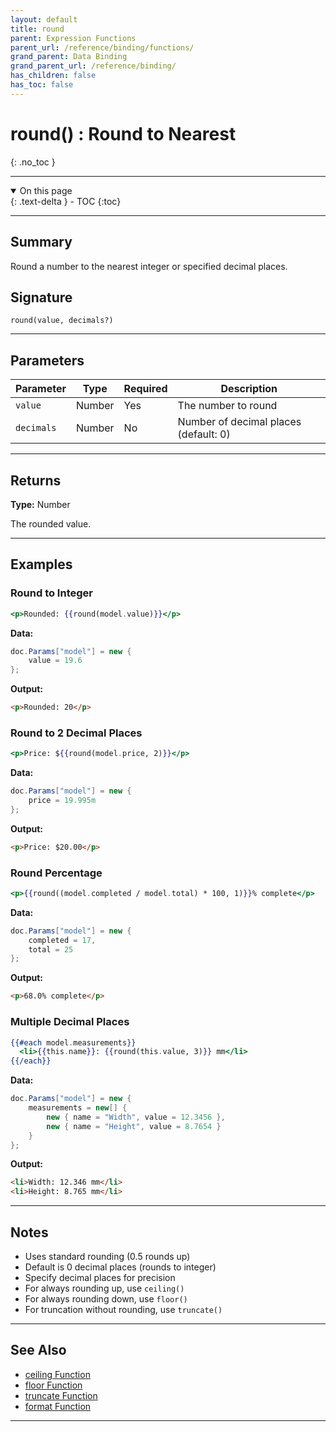 ```yaml
---
layout: default
title: round
parent: Expression Functions
parent_url: /reference/binding/functions/
grand_parent: Data Binding
grand_parent_url: /reference/binding/
has_children: false
has_toc: false
---
```


# round() : Round to Nearest
{: .no_toc }

---

<details open class='top-toc' markdown="block">
  <summary>
    On this page
  </summary>
  {: .text-delta }
- TOC
{:toc}
</details>

---

## Summary

Round a number to the nearest integer or specified decimal places.

## Signature

```
round(value, decimals?)
```

---

## Parameters

| Parameter | Type | Required | Description |
|-----------|------|----------|-------------|
| `value` | Number | Yes | The number to round |
| `decimals` | Number | No | Number of decimal places (default: 0) |

---

## Returns

**Type:** Number

The rounded value.

---

## Examples

### Round to Integer

```handlebars
<p>Rounded: {{round(model.value)}}</p>
```

**Data:**
```csharp
doc.Params["model"] = new {
    value = 19.6
};
```

**Output:**
```html
<p>Rounded: 20</p>
```

### Round to 2 Decimal Places

```handlebars
<p>Price: ${{round(model.price, 2)}}</p>
```

**Data:**
```csharp
doc.Params["model"] = new {
    price = 19.995m
};
```

**Output:**
```html
<p>Price: $20.00</p>
```

### Round Percentage

```handlebars
<p>{{round((model.completed / model.total) * 100, 1)}}% complete</p>
```

**Data:**
```csharp
doc.Params["model"] = new {
    completed = 17,
    total = 25
};
```

**Output:**
```html
<p>68.0% complete</p>
```

### Multiple Decimal Places

```handlebars
{{#each model.measurements}}
  <li>{{this.name}}: {{round(this.value, 3)}} mm</li>
{{/each}}
```

**Data:**
```csharp
doc.Params["model"] = new {
    measurements = new[] {
        new { name = "Width", value = 12.3456 },
        new { name = "Height", value = 8.7654 }
    }
};
```

**Output:**
```html
<li>Width: 12.346 mm</li>
<li>Height: 8.765 mm</li>
```

---

## Notes

- Uses standard rounding (0.5 rounds up)
- Default is 0 decimal places (rounds to integer)
- Specify decimal places for precision
- For always rounding up, use `ceiling()`
- For always rounding down, use `floor()`
- For truncation without rounding, use `truncate()`

---

## See Also

- [ceiling Function](./ceiling.md)
- [floor Function](./floor.md)
- [truncate Function](./truncate.md)
- [format Function](./format.md)

---
